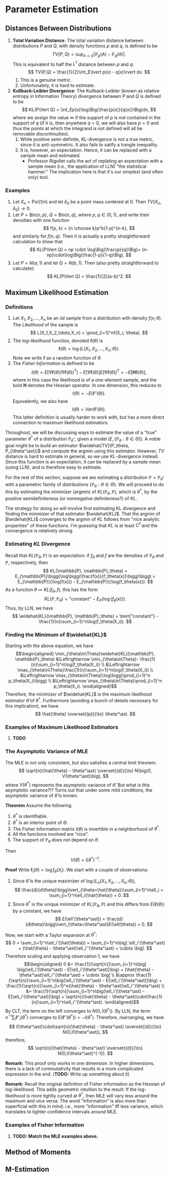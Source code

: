 # Parameter Estimation

## Distances Between Distributions

1. __Total Variation Distance__: The total variation distance between distributions $P$ and $Q$, with density functions $p$ and $q$, is defined to be
$$ TV(P,Q) = \sup_{A\subset E}\lvert\mathbb{P}_p(A) - \mathbb{P}_q(A)\vert. $$
This is equivalent to half the $L^1$ distance between $p$ and $q$:
$$ TV(P,Q) = \frac{1}{2}\int_E\lvert p(x) - q(x)\rvert dx. $$
    1. This is a genuine metric.
    2. Unfortunately, it is hard to estimate.
2. __Kullback-Leibler Divergence__: The Kullback-Leibler (known as relative entropy in Information Theory) divergence between $P$ and $Q$ is defined to be $$ KL(P\Vert Q) = \int_Ep(x)\log\Big(\frac{p(x)}{q(x)}\Big)dx, $$
where we assign the value $\infty$ if the support of $p$ is _not_ contained in the support of $q$ (if it is, then anywhere $q=0$, we will also have $p=0$ and thus the points at which the integrand is not defined will all be removable discontinuities).
    1. While positive semi-definite, KL-divergence is not a true metric, since it is anti-symmetric.  It also fails to satify a trangle inequality.
    2. It is, however, an expectation. Hence, it can be replaced with a sample mean and estimated.
        * Professor Rigollet calls the act of replating an expectation with a sample mean (i.e., the application of LLN) "the statistical hammer."  The implication here is that it's our simplest (and often only) tool.

### Examples

1. Let $X_n = \text{Poi}(1/n)$ and let $\delta_0$ be a point mass centered at 0.  Then $TV(X_n,\delta_0) \to 0$.
2. Let $P = \text{Bin}(n,p)$, $Q = \text{Bin}(n,q)$, where $p,q\in(0,1)$, and write their densities with one function
$$ f(p, k) = {n \choose k}p^k(1-p)^{n-k}, $$
and similarly for $f(n,q)$.  Then it is actually a pretty straightforward calculation to show that
$$ KL(P\Vert Q) = np \cdot \log\Big(\frac{p}{q}\Big)+ (n-np)\cdot\log\Big(\frac{1-p}{1-q}\Big). $$
3. Let $P = N(a,1)$ and let $Q = N(b,1)$.  Then (also pretty straightforward to calculate):
$$ KL(P\Vert Q) = \frac{1}{2}(a-b)^2. $$

## Maximum Likelihood Estimation

### Definitions

1. Let $X_1,X_2,\ldots,X_n$ be an _iid_ sample from a distribution with density $f(x; \theta)$.  The _Likelihood_ of the sample is $$ L(X_1,X_2,\ldots,X_n) = \prod_{i=1}^nf(X_i; \theta). $$
2. The _log-likelihood_ function, denoted $\ell(\theta)$ is $$ \ell(\theta) = \log(L(X_1, X_2, \ldots, X_n; \theta)). $$ Note we write $\ell$ as a random function of $\theta$.
3. The _Fisher Information_ is defined to be
$$ I(\theta) = E\big[\nabla\ell(\theta)(\nabla\ell(\theta))^T\big] - E\big[\nabla\ell(\theta)\big]E\big[\nabla\ell(\theta)\big]^T = -E\big[\mathbf{H}\ell(\theta)\big], $$
where in this case the likelihood is of a one-element sample, and the bold __H__ denotes the Hessian operator.  In one dimension, this reduces to
$$ I(\theta) = -E(\ell''(\theta)).$$
Equivalently, we also have $$ I(\theta) = Var(\ell'(\theta)). $$ This latter definition is usually harder to work with, but has a more direct connection to maximum likelihood estimators.

Throughout, we will be discussing ways to estimate the value of a "true" parameter $\theta^\ast$ of a distribution $\mathbb{P}_{\theta^\ast}$, given a model $(E, \{\mathbb{P}_\theta:\theta\in\Theta\})$.  A noble goal might be to build an estimator $\widehat{TV}(P_\theta, P_{\theta^\ast})$ and compute the argmin using this estimator.  However, $TV$ distance is hard to estimate in general, so we use $KL$-divergence instead.  Since this function is an expectation, it can be replaced by a sample mean (using LLN), and is therefore easy to estimate.

For the rest of this section, suppose we are estimating a distribution $\mathbb{P} = \mathbb{P}_{\theta^\ast}$ with a parametric family of distributions $\{\mathbb{P}_\theta : \theta\in\Theta\}$.  We will proceed to do this by estimating the minimizer (argmin) of $KL(\mathbb{P}_\theta, \mathbb{P})$, which is $\theta^\ast$, by the positive semidefiniteness (or nonnegative definiteness?) of $KL$.

The strategy for doing so will involve first estimating KL divergence and finding the minimizer of that estimator $\widehat{KL}$.  That the argmin of $\widehat{KL}$ converges to the argmin of $KL$ follows from "nice analytic properties" of these functions.  I'm guessing that $KL$ is at least $C^1$ and the convergence is relatively strong.

### Estimating $KL$ Divergence

Recall that $KL(\mathbb{P}_\theta, \mathbb{P})$ is an expectation: if $f_\theta$ and $f$ are the densities of $\mathbb{P}_\theta$ and $\mathbb{P}$, respectively, then
$$ KL(\mathbb{P}, \mathbb{P}_\theta) = E_{\mathbb{P}}\bigg(\log\bigg(\frac{f(x)}{f_\theta(x)}\bigg)\bigg) = E_{\mathbb{P}}(\log(f(x))) - E_{\mathbb{P}}(\log(f_\theta(x))). $$
As a function $\theta\mapsto KL(f_\theta, f)$, this has the form
$$ KL(\mathbb{P}, \mathbb{P}_\theta) = \text{"constant"} - E_{\mathbb{P}}(\log(f_\theta(x))). $$
Thus, by LLN, we have
$$ \widehat{KL}(\mathbb{P}, \mathbb{P}_\theta) = \text{"constant"} - \frac{1}{n}\sum_{i=1}^n\log(f_\theta(X_i)). $$

### Finding the Minimum of $\widehat{KL}$

Starting with the above equation, we have
$$\begin{aligned}
\min_{\theta\in\Theta}\widehat{KL}(\mathbb{P}, \mathbb{P}_\theta) &\Leftrightarrow \min_{\theta\in\Theta}- \frac{1}{n}\sum_{i=1}^n\log(f_\theta(X_i)) \\
&\Leftrightarrow \max_{\theta\in\Theta}\frac{1}{n}\sum_{i=1}^n\log(f_\theta(X_i)) \\
&\Leftrightarrow \max_{\theta\in\Theta}\log\bigg(\prod_{i=1}^n p_\theta(X_i)\bigg) \\
&\Leftrightarrow \max_{\theta\in\Theta}\prod_{i=1}^n p_\theta(X_i).
\end{aligned}$$
Therefore, the minimizer of $\widehat{KL}$ is the maximum likelihood estimator $\hat{\theta}$ of $\theta^\ast$.  Furthermore (avoiding a bunch of details necessary for this implication), we have
$$ \hat{\theta} \overset{(p)}{\to} \theta^\ast. $$

### Examples of Maximum Likelihood Estimators

1. __TODO__

### The Asymptotic Variance of MLE

The MLE is not only consistent, but also satisfies a central limit theorem:
$$ \sqrt{n}(\hat{\theta} - \theta^\ast) \overset{(d)}{\to} N\big(0, V(\theta^\ast)\big), $$
where $V(\theta^\ast)$ represents the asymptotic variance of $\hat{\theta}$.  But what is this asymptotic variance?!?  Turns out that under some mild conditions, the asymptotic variance of $\hat{\theta}$ is known.

__Theorem__ Assume the following.
1. $\theta^\ast$ is identifiable.
2. $\theta^\ast$ is an interior point of $\Theta$.
3. The Fisher information matrix $I(\theta)$ is invertible in a neighborhood of $\theta^\ast$.
4. All the functions involved are "nice".
5. The support of $\mathbb{P}_\theta$ does not depend on $\theta$.

Then $$ V(\hat{\theta}) = I(\theta^\ast)^{-1}. $$

__Proof__
Write $\ell_i(\theta) = \log f_\theta(X_i)$.  We start with a couple of observations:
1. Since $\hat{\theta}$ is the unique maximizer of $\log(L_n(X_1,X_2, \ldots,X_n; \theta))$, $$ \frac{d}{d\theta}\bigg\lvert_{\theta=\hat{\theta}}\sum_{i=1}^n\ell_i = \sum_{i=1}^n\ell_i(\hat{\theta}) = 0. $$
2. Since $\theta^\ast$ is the unique minimizer of $KL(\mathbb{P}_\theta, \mathbb{P})$ and this differs from $E(\ell(\theta))$ by a constant, we have $$ E(\ell'(\theta^\ast)) = \frac{d}{d\theta}\bigg\lvert_{\theta=\theta^\ast}E(\ell(\theta)) = 0. $$

Now, we start with a Taylor expansion at $\theta^\ast$:
$$ 0 = \sum_{i=1}^n\ell_i'(\hat{\theta}) = \sum_{i=1}^n\big[ \ell_i'(\theta^\ast) + (\hat{\theta} - \theta^\ast)\ell_i''(\theta^\ast) + \cdots \big]. $$
Therefore scaling and applying observation 1, we have
$$\begin{aligned}
0 &= \frac{1}{\sqrt{n}}\sum_{i=1}^n\big[ \big(\ell_i'(\theta^\ast) - E[\ell_i'(\theta^\ast)]\big) + (\hat{\theta} - \theta^\ast)\ell_i''(\theta^\ast) + \cdots \big] \\
&\approx \frac{1}{\sqrt{n}}\sum_{i=1}^n\big(\ell_i'(\theta^\ast) - E[\ell_i'(\theta^\ast)]\big) + \frac{1}{\sqrt{n}}\sum_{i=1}^n(\hat{\theta} - \theta^\ast)\ell_i''(\theta^\ast) \\
&= \frac{1}{\sqrt{n}}\sum_{i=1}^n\big(\ell_i'(\theta^\ast) - E[\ell_i'(\theta^\ast)]\big) + \sqrt{n}(\hat{\theta} - \theta^\ast)\cdot\frac{1}{n}\sum_{i=1}^n\ell_i''(\theta^\ast).
\end{aligned}$$
By CLT, the term on the left converges to $N(0, I(\theta^\ast))$.  By LLN, the term $n^{-1}\sum_i\ell''_i(\theta^\ast)$ converges to $E(\ell''(\theta^\ast)) = -I(\theta^\ast)$.  Therefore, rearranging, we have
$$ I(\theta^\ast)\cdot\sqrt{n}(\hat{\theta} - \theta^\ast) \overset{(d)}{\to} N(0,I(\theta^\ast)), $$
therefore,
$$ \sqrt{n}(\hat{\theta} - \theta^\ast) \overset{(d)}{\to} N(0,I(\theta^\ast)^{-1}). $$

__Remark:__ This proof only works in one dimension.  In higher dimensions, there is a lack of commutativity that results in a more complicated expression in the end.  (__TODO:__ Write up something about it)

__Remark:__ Recall the original definition of Fisher information as the Hessian of log-likelihood.  This adds geometric intuition to the result: If the log-likelihood is more tightly curved at $\theta^\ast$, then MLE will vary less around the maximum and vice versa.  The word "information" is also more than superficial with this in mind; i.e., more "information" iff less variance, which translates to tighter confidence intervals around MLE.

### Examples of Fisher Information

1. __TODO: Match the MLE examples above.__

## Method of Moments

## M-Estimation
